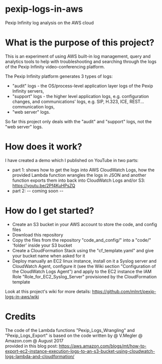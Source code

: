 # pexip-logs-in-aws
Pexip Infinity log analysis on the AWS cloud

# What is the purpose of this project?
This is an experiment of using AWS built-in log management, query and analytics tools to help with troubleshooting and searching through the logs of the Pexip Infinity video-conferencing platform.

The Pexip Infinity platform generates 3 types of logs:
  - "audit" logs - the OS/process-level application layer logs of the Pexip Infinity servers,
  - "support" logs - the higher level application logs, e.g. configuration changes, and communications' logs, e.g. SIP, H.323, ICE, REST... communication logs,
  - "web server" logs.

So far this project only deals with the "audit" and "support" logs,  not the "web server" logs.

# How does it work?
I have created a demo which I published on YouTube in two parts:
  - part 1: shows how to get the logs into AWS CloudWatch Logs, how the provided Lambda function wrangles the logs in JSON and another function exports them into back into CloudWatch Logs and/or S3: https://youtu.be/2Pf4KuHPsZQ
  - part 2: -- coming soon --
  
# How do I get started?
  - Create an S3 bucket in your AWS account to store the code, and config files
  - Download this repository
  - Copy the files from the repository "code_and_config/" into a "code/" 'folder' inside your S3 bucket
  - Create a CloudFormation Stack using the "cf_template.yaml" and give your bucket name when asked for it
  - Deploy manually an EC2 linux instance, install on it a Syslog server and CloudWatch Agent, configure it (see the Wiki section "Configuration of the CloudWatch Logs Agent") and apply to the EC2 instance the IAM Role "Role_for_EC2_Syslog_Server" provisioned by the CloudFormation template

Look at this project's wiki for more details: https://github.com/mlnrt/pexip-logs-in-aws/wiki

# Credits
The code of the Lambda functions "Pexip_Logs_Wrangling" and "Pexip_Logs_Export" is based on the code written by 
  @ V.Megler 
  @ Amazon.com 
  @ August 2017  
provided in this blog post: https://aws.amazon.com/blogs/mt/how-to-export-ec2-instance-execution-logs-to-an-s3-bucket-using-cloudwatch-logs-lambda-and-cloudformation/
